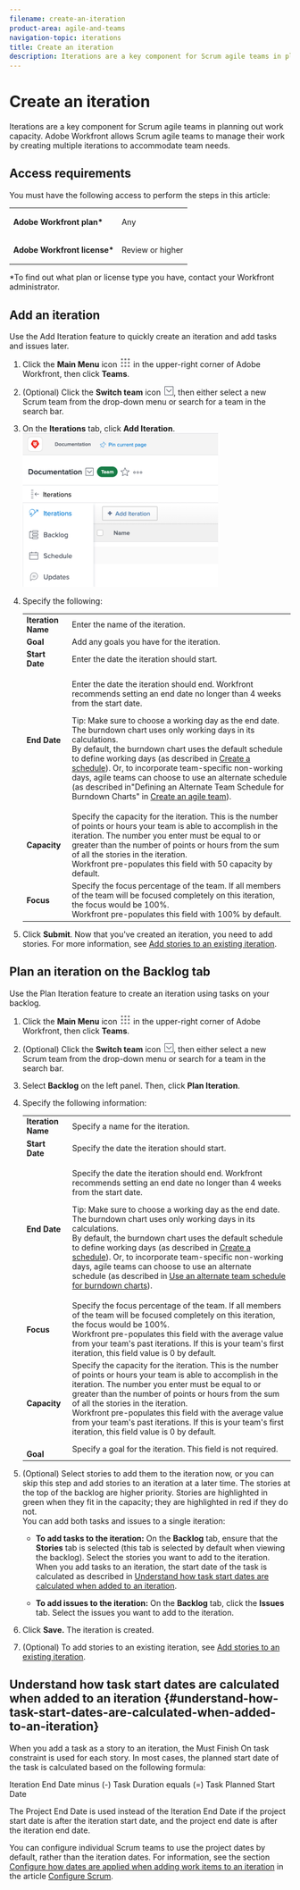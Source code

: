 ```yaml
---
filename: create-an-iteration
product-area: agile-and-teams
navigation-topic: iterations
title: Create an iteration
description: Iterations are a key component for Scrum agile teams in planning out work capacity. Adobe Workfront allows Scrum agile teams to manage their work by creating multiple iterations to accommodate team needs.
---
```


# Create an iteration

Iterations are a key component for Scrum agile teams in planning out work capacity. Adobe Workfront allows Scrum agile teams to manage their work by creating multiple&nbsp;iterations to accommodate team needs.

## Access requirements

You must have the following access to perform the steps in this article:

<table style="table-layout:auto"> 
 <col> 
 </col> 
 <col> 
 </col> 
 <tbody> 
  <tr> 
   <td role="rowheader"><strong>Adobe Workfront plan*</strong></td> 
   <td> <p>Any</p> </td> 
  </tr> 
  <tr> 
   <td role="rowheader"><strong>Adobe Workfront license*</strong></td> 
   <td> <p>Review or higher</p> </td> 
  </tr> 
 </tbody> 
</table>

&#42;To find out what plan or license type you have, contact your Workfront administrator.

## Add an iteration

Use the Add Iteration feature to quickly create an iteration and add tasks and issues later.

1. Click the **Main Menu** icon ![](assets/main-menu-icon.png) in the upper-right corner of Adobe Workfront, then click **Teams**.

1. (Optional) Click the **Switch team** icon ![Switch team icon](assets/switch-team-icon.png), then either select a new Scrum team from the drop-down menu or search for a team in the search bar.

1. On the **Iterations** tab, click **Add Iteration**.   
   ![](assets/add-iteration-adobe-350x275.png)

1. Specify the following:  

   <table style="table-layout:auto"> 
    <col> 
    <col> 
    <tbody> 
     <tr> 
      <td role="rowheader"><strong>Iteration Name</strong></td> 
      <td>Enter the name of the iteration.</td> 
     </tr> 
     <tr> 
      <td role="rowheader"><strong>Goal</strong></td> 
      <td>Add any goals you have for the iteration.</td> 
     </tr> 
     <tr> 
      <td role="rowheader"><strong>Start Date</strong></td> 
      <td>Enter the date the iteration should start.</td> 
     </tr> 
     <tr> 
      <td role="rowheader"><strong>End Date</strong></td> 
      <td><p>Enter the date the iteration should end. Workfront recommends setting an end date no longer than 4 weeks from the start date.</p><p>Tip: Make sure to choose a working day as the end date. The burndown chart uses only working days in its calculations.<br>By default, the burndown chart uses the default schedule to define working days (as described in <a href="../../../administration-and-setup/set-up-workfront/configure-timesheets-schedules/create-schedules.md" class="MCXref xref">Create a schedule</a>). Or, to incorporate team-specific non-working days, agile teams can choose to use an alternate schedule (as described in"Defining an Alternate Team Schedule for Burndown Charts" in <a href="../../../agile/get-started-with-agile-in-workfront/create-an-agile-team.md" class="MCXref xref">Create an agile team</a>).</p></td> 
     </tr> 
     <tr> 
      <td role="rowheader"><strong>Capacity</strong></td> 
      <td> Specify the capacity for the iteration. This is the number of points or hours your team is able to accomplish in the iteration. The number you enter must be equal to or greater than the number of points or hours from the sum of all the stories in the iteration.<br>Workfront pre-populates this field with 50 capacity by default. </td> 
     </tr> 
     <tr> 
      <td role="rowheader"><strong>Focus</strong></td> 
      <td>Specify the focus percentage of the team. If all members of the team will be focused completely on this iteration, the focus would be 100%.<br>Workfront pre-populates this field with 100% by default. </td> 
     </tr> 
    </tbody> 
   </table>

1. Click **Submit**. Now that you've created an iteration, you need to add stories. For more information, see [Add stories to an existing iteration](../../../agile/use-scrum-in-an-agile-team/iterations/add-stories-to-existing-iteration.md).

## Plan an iteration on the Backlog tab

Use the Plan Iteration feature to create an iteration using tasks on your backlog.

1. Click the **Main Menu** icon ![](assets/main-menu-icon.png) in the upper-right corner of Adobe Workfront, then click **Teams**.

1. (Optional) Click the **Switch team** icon ![Switch team icon](assets/switch-team-icon.png), then either select a new Scrum team from the drop-down menu or search for a team in the search bar.

1. Select **Backlog** on the left panel. Then, click **Plan Iteration**.

1. Specify the following information:  

   <table style="table-layout:auto"> 
    <col> 
    <col> 
    <tbody> 
     <tr> 
      <td role="rowheader"><strong>Iteration Name</strong></td> 
      <td>Specify a name for the iteration.</td> 
     </tr> 
     <tr> 
      <td role="rowheader"><strong>Start Date</strong></td> 
      <td> Specify the date the iteration should start.</td> 
     </tr> 
     <tr> 
      <td role="rowheader"><strong>End Date</strong>&nbsp;</td> 
      <td><p>Specify the date the iteration should end. Workfront recommends setting an end date no longer than 4 weeks from the start date.</p><p>Tip: Make sure to choose a working day as the end date. The burndown chart uses only working days in its calculations.<br>By default, the burndown chart uses the default schedule to define working days (as described in <a href="../../../administration-and-setup/set-up-workfront/configure-timesheets-schedules/create-schedules.md" class="MCXref xref">Create a schedule</a>). Or, to incorporate team-specific non-working days, agile teams can choose to use an alternate schedule (as described in <a href="../../../agile/use-scrum-in-an-agile-team/burndown/use-alt--team-schedule-burndown-charts.md" class="MCXref xref">Use an alternate team schedule for burndown charts</a>).</p></td> 
     </tr> 
     <tr> 
      <td role="rowheader"><strong>Focus</strong></td> 
      <td>Specify the focus percentage of the team. If all members of the team will be focused completely on this iteration, the focus would be 100%.<br>Workfront pre-populates this field with the average value from your team's past iterations. If this is your team's first iteration, this field value is 0 by default.</td> 
     </tr> 
     <tr> 
      <td role="rowheader"><br><strong>Capacity</strong></td> 
      <td> Specify the capacity for the iteration. This is the number of points or hours your team is able to accomplish in the iteration. The number you enter must be equal to or greater than the number of points or hours from the sum of all the stories in the iteration.<br>Workfront pre-populates this field with the average value from your team's past iterations. If this is your team's first iteration, this field value is 0 by default.</td> 
     </tr> 
     <tr> 
      <td role="rowheader"><br><strong>Goal</strong></td> 
      <td> Specify a goal for the iteration. This field is not required.</td> 
     </tr> 
    </tbody> 
   </table>

1. (Optional) Select stories to add them to the iteration now, or you can skip this step and add stories to an iteration at a later time. The stories at the top of the backlog are higher priority. Stories are highlighted in green when they fit in the capacity; they are highlighted in red if they do not.  
   You can add both tasks and issues to a single iteration:

   * **To add tasks to the iteration:** On the **Backlog** tab, ensure that the **Stories** tab is selected (this tab is selected by default when viewing the backlog). Select the stories you want to add to the iteration.  
     When you add tasks to an iteration, the start date of the task is calculated as described in [Understand how task start dates are calculated when added to an iteration](#understand-how-task-start-dates-are-calculated-when-added-to-an-iteration).
   
   * **To add issues to the iteration:** On the **Backlog** tab, click the **Issues** tab. Select the issues you want to add to the iteration.

1. Click **Save.** 
   The iteration is created.

1. (Optional) To add stories to an existing iteration, see [Add stories to an existing iteration](../../../agile/use-scrum-in-an-agile-team/iterations/add-stories-to-existing-iteration.md).

## Understand how task start dates are calculated when added to an iteration {#understand-how-task-start-dates-are-calculated-when-added-to-an-iteration}

When you add a task as a story to an iteration, the Must Finish On task constraint is used for each story. In most cases, the planned start date of the task is calculated based on the following formula:

Iteration End Date minus (-) Task Duration equals (=) Task Planned Start Date

The Project End Date is used instead of the Iteration End Date if the project start date is after the iteration start date, and the project end date is after the iteration end date.

You can configure individual Scrum teams to use the project dates by default, rather than the iteration dates. For information, see the section [Configure how dates are applied when adding work items to an iteration](../../../agile/get-started-with-agile-in-workfront/configure-scrum.md#configur5) in the article [Configure Scrum](../../../agile/get-started-with-agile-in-workfront/configure-scrum.md). 
